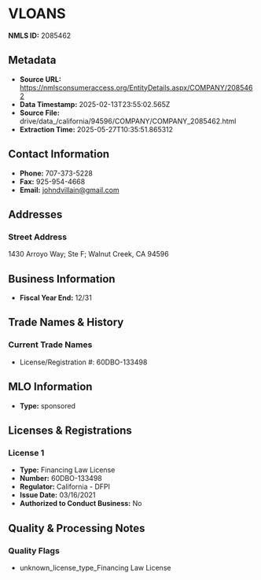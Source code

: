 # VLOANS

**NMLS ID:** 2085462

## Metadata
- **Source URL:** https://nmlsconsumeraccess.org/EntityDetails.aspx/COMPANY/2085462
- **Data Timestamp:** 2025-02-13T23:55:02.565Z
- **Source File:** drive/data_/california/94596/COMPANY/COMPANY_2085462.html
- **Extraction Time:** 2025-05-27T10:35:51.865312

## Contact Information
- **Phone:** 707-373-5228
- **Fax:** 925-954-4668
- **Email:** johndvillain@gmail.com

## Addresses
### Street Address
1430 Arroyo Way; Ste F; Walnut Creek, CA 94596

## Business Information
- **Fiscal Year End:** 12/31

## Trade Names & History
### Current Trade Names
- License/Registration #: 60DBO-133498

## MLO Information
- **Type:** sponsored

## Licenses & Registrations

### License 1
- **Type:** Financing Law License
- **Number:** 60DBO-133498
- **Regulator:** California - DFPI
- **Issue Date:** 03/16/2021
- **Authorized to Conduct Business:** No

## Quality & Processing Notes
### Quality Flags
- unknown_license_type_Financing Law License
